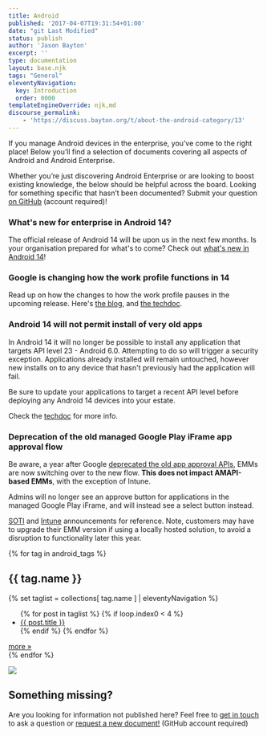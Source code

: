 ```yaml
---
title: Android
published: '2017-04-07T19:31:54+01:00'
date: "git Last Modified"
status: publish
author: 'Jason Bayton'
excerpt: ''
type: documentation
layout: base.njk
tags: "General"
eleventyNavigation:
  key: Introduction
  order: 0000
templateEngineOverride: njk,md
discourse_permalink:
    - 'https://discuss.bayton.org/t/about-the-android-category/13'
---
```


If you manage Android devices in the enterprise, you’ve come to the right place! Below you’ll find a selection of documents covering all aspects of Android and Android Enterprise.

Whether you’re just discovering Android Enterprise or are looking to boost existing knowledge, the below should be helpful across the board. Looking for something specific that hasn’t been documented? Submit your question [on GitHub](https://github.com/jasonbayton/11ty/issues/new?assignees=jasonbayton&labels=documentation&template=content-request.md&title=%5BContent+request%5D) (account required)!

<div class="callout">

### What's new for enterprise in Android 14?

The official release of Android 14 will be upon us in the next few months. Is your organisation prepared for what's to come? Check out [what's new in Android 14](/blog/2023/04/android-enterprise-in-android-14/)!

</div>

<div class="callout">

### Google is changing how the work profile functions in 14

Read up on how the changes to how the work profile pauses in the upcoming release. Here's [the blog](/blog/2023/08/work-profile-in-14/), and [the techdoc](/android/android-14-work-profile-behaviour/).

</div>

<div class="callout callout-bold">

### Android 14 will not permit install of very old apps

In Android 14 it will no longer be possible to install any application that targets API level 23 - Android 6.0. Attempting to do so will trigger a security exception. Applications already installed will remain untouched, however new installs on to any device that hasn't previously had the application will fail. 

Be sure to update your applications to target a recent API level before deploying any Android 14 devices into your estate.

Check the [techdoc](/android/android-14-minimum-sdk/) for more info.

</div>

<div class="callout">

### Deprecation of the old managed Google Play iFrame app approval flow

Be aware, a year after Google [deprecated the old app approval APIs](https://developers.google.com/android/work/deprecations#app_approval_september_1_2022), EMMs are now switching over to the new flow. **This does not impact AMAPI-based EMMs**, with the exception of Intune.

Admins will no longer see an approve button for applications in the managed Google Play iFrame, and will instead see a select button instead.

[SOTI](https://discussions.soti.net/articles/google-managed-playstore-emm-deprecations-coming-in-december-1-2023-1) and [Intune](https://techcommunity.microsoft.com/t5/intune-customer-success/support-tip-intune-moving-to-support-new-google-play-android/ba-p/3849875) announcements for reference. Note, customers may have to upgrade their EMM version if using a locally hosted solution, to avoid a disruption to functionality later this year.

</div>

<div id="android_doc_grid">
{% for tag in android_tags %}
<div class="android-doc-grid-group">

## {{ tag.name }}

{% set taglist = collections[ tag.name ] | eleventyNavigation %}
<div class="android-topic">
<ul>
{% for post in taglist %}
{% if loop.index0 < 4 %}
<li><a href="{{ post.url }}">{{ post.title }}</a></li>
{% endif %}
{% endfor %}
</ul>
</div>
<div id="android_viewmore">
<a class="button button-small" href="/tags/{{ tag.name | slugify }}">more »</a>
</div>
</div>
{% endfor %}
</div>

![](https://cdn.bayton.org/uploads/2019/01/ask.png) 

## Something missing?

Are you looking for information not published here? Feel free to [get in touch](mailto:jason@bayton.org) to ask a question or [request a new document!](https://github.com/jasonbayton/11ty/issues/new?assignees=jasonbayton&labels=documentation&template=content-request.md&title=%5BContent+request%5D) (GitHub account required)
